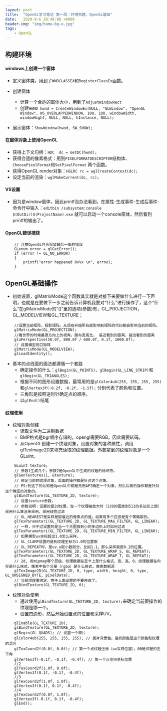 ```yaml
---
layout: post
title:  "OpenGL学习笔记 第一周：环境构建、OpenGL基础"
date:   2020-9-6 20:48:00 +0800
header-img: "img/home-bg-o.jpg"
tags:
    - OpenGL
---
```


## 构建环境
#### windows上创建一个窗体
- 定义窗体类，用到了`WNDCLASSEX`和`RegisterClassEx`函数。

- 创建窗体
    - 计算一个合适的窗体大小，用到了`AdjustWindowRect`
    - 创建`HWND hwnd = CreateWindowEx(NULL, "GLWindow", "OpenGL Window", WS_OVERLAPPEDWINDOW,
		100, 100, windowWidth, windowHight, NULL, NULL, hInstance, NULL);`
    
- 展示窗体：`ShowWindow(hwnd, SW_SHOW);`

<!--more-->

#### 在窗体对象上使用OpenGL
- 获得上下文句柄：`HDC  dc = GetDC(hwnd);`
- 获得合适的像素格式：用到`PIXELFORMATDESCRIPTOR`结构体、 `ChoosePixelFormat`和`SetPixelFormat` 两个函数。
- 获得OpenGL render对象：`HGLRC rc = wglCreateContext(dc); `
- 设定当前的渲染：`wglMakeCurrent(dc, rc);`

#### VS设置

- 因为是window窗体，因此printf没办法看到。在属性-生成事件-生成后事件-命令行中输入：`editbin /subsystem:console $(OutDir)$(ProjectName).exe` 就可以启动一个console窗体，然后看到printf的输出了。

#### OpenGL错误捕获

```
    // 注意OpenGL只会保留最后一条的错误
	GLenum error = glGetError();
	if (error != GL_NO_ERROR)
	{
		printf("error happened 0x%x \n", errno);
	}
```

## OpenGL基础操作
- 初始设置，glMatrixMode这个函数其实就是对接下来要做什么进行一下声明，也就是在要做下一步之前告诉计算机我要对“什么”进行操作了，这个“什么”在glMatrixMode的“()”里的选项(参数)有，GL_PROJECTION，GL_MODELVIEW和GL_TEXTURE；

```
    //设置当前矩阵，投影矩阵。从现在开始所有能影响到矩阵的代码都会影响当前的矩阵。
	glMatrixMode(GL_PROJECTION);
	//看世界的时候垂直方向上的视角，画布宽高比， 最近看到的距离，最远看到的距离
	gluPerspective(50.0f, 800.0f / 600.0f, 0.1f, 1000.0f);
	// 设置模型视口矩阵
	glMatrixMode(GL_MODELVIEW);
	glLoadIdentity();

```

- 基本的点线面的画法都遵循一个套路
    - 确定操作的什么：`glBegin(GL_POINTS)`、`glBegin(GL_LINE_STRIP)`和`glBegin(GL_TRIANGLES); `   
    - 根据不同的图形设置数据，最常用的是`glColor4ub(255, 255, 255, 255)`和`glVertex3f(-0.2f, -0.2f, -1.5f);` 分别代表了颜色和位置。
    - 三角形是按照逆时针确定点的顺序。
    - 以`glEnd()`结尾

#### 纹理使用
- 纹理对象创建
    - 读取文件为二进制数据
    - BMP格式是bgr顺序存储的，opengl需要RGB，因此需要转码。
    - 从OpenGL创建一个纹理对象，设置对象的各种属性，调用glTexImage2D来填充读取的纹理数据。外部拿到的纹理对象是一个GLuint。

```
    GLuint texture;
	// 参数1生成几个，参数2是OpenGL中生成的纹理的标识符。
	glGenTextures(1, &texture);
	// 绑定当前的纹理对象，后面的操作都是针对这个对象。
	// PS:到这了的认知是OpenGL中都是先用API确定一个对象，然后后面的操作都是针对这个确定的对象的。
	glBindTexture(GL_TEXTURE_2D, texture);
	// 设置texture参数，
	// 参数说明：设置的是2d纹理，当一个纹理被放大时（128的图放到512的多边形上面）采用什么算法来采用，采用线性过滤
	// GL_NEAREST是采样是取最近的像素点的值，如果有多个应该是有个策略取的。
	glTexParameteri(GL_TEXTURE_2D, GL_TEXTURE_MAG_FILTER, GL_LINEAR);
	// 一样，只不过设置的是当一个大图放到小的多边形上时如何过滤
	glTexParameteri(GL_TEXTURE_2D, GL_TEXTURE_MIN_FILTER, GL_LINEAR);
	// 如果模型uv坐标超出1.0怎么采样，
	// GL_CLAMP设置的是到纹理坐标为1.0的位置取
	// GL_REPEAT时，是uv.u取小数部分，比如1.1，那么采样就是0.1的位置。
	glTexParameteri(GL_TEXTURE_2D, GL_TEXTURE_WRAP_S, GL_REPEAT);
	glTexParameteri(GL_TEXTURE_2D, GL_TEXTURE_WRAP_T, GL_REPEAT);
	// 2d, 用mipmap哪个层级，纹理数据在显卡上是什么格式，宽、高、0、纹理数据在内存是什么格式，像素中每个分量（rgba）是什么格式，像素数据源
	glTexImage2D(GL_TEXTURE_2D, 0, type, width, height, 0, type, GL_UNSIGNED_BYTE, pixelData);
	// 当前纹理重绑定，等于上面设置的不要再改了。
	glBindTexture(GL_TEXTURE_2D, 0);
```

- 纹理对象使用
    -  通过使用`glBindTexture(GL_TEXTURE_2D, texture);`来确定当前要操作的纹理是哪一个。
    -  设置四边形，然后开始设置点的位置和采样UV。

```
    glEnable(GL_TEXTURE_2D);
	glBindTexture(GL_TEXTURE_2D, texture);
	glBegin(GL_QUADS); // 设置一个面片
	glColor4ub(255, 255, 255, 255); // 面片背景色。最终颜色是这个颜色和纹理的混合
	glTexCoord2f(0.0f, 0.0f); // 第一个点纹理坐标（uv采样位置），00是纹理的左下角
	glVertex3f(-0.1f, -0.1f, -0.4f); // 第一个点空间坐标位置
	//2
	glTexCoord2f(1.0f, 0.0f);
	glVertex3f(0.1f, -0.1f, -0.4f);
	//3
	glTexCoord2f(1.0f, 1.0f);
	glVertex3f(0.1f, 0.1f, -0.4f);
	//4
	glTexCoord2f(0.0f, 1.0f);
	glVertex3f(-0.1f, 0.1f, -0.4f);
	glEnd();
```

